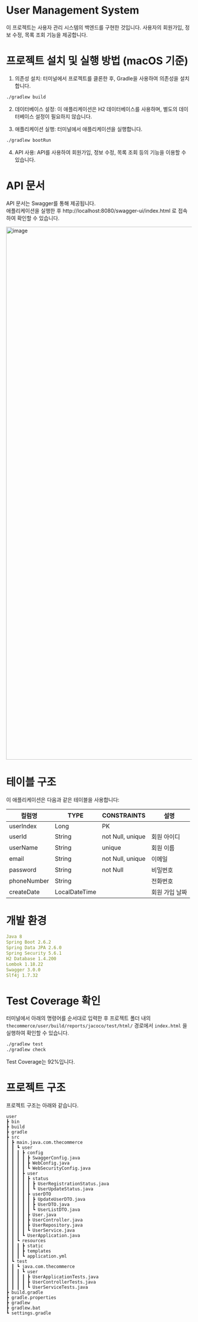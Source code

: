 # User Management System
이 프로젝트는 사용자 관리 시스템의 백엔드를 구현한 것입니다. 사용자의 회원가입, 정보 수정, 목록 조회 기능을 제공합니다.

# 프로젝트 설치 및 실행 방법 (macOS 기준)
1. 의존성 설치: 터미널에서 프로젝트를 클론한 후, Gradle을 사용하여 의존성을 설치합니다.
```bash
./gradlew build
```

2. 데이터베이스 설정: 이 애플리케이션은 H2 데이터베이스를 사용하며, 별도의 데이터베이스 설정이 필요하지 않습니다.

3. 애플리케이션 실행: 터미널에서 애플리케이션을 실행합니다.
```bash
./gradlew bootRun
```

4. API 사용: API를 사용하여 회원가입, 정보 수정, 목록 조회 등의 기능을 이용할 수 있습니다.

# API 문서
API 문서는 Swagger를 통해 제공됩니다.  
애플리케이션을 실행한 후 http://localhost:8080/swagger-ui/index.html 로 접속하여 확인할 수 있습니다.

<img width="1442" alt="image" src="https://github.com/tein408/thecommerce/assets/75615404/2807eaca-3f66-494c-8300-735755e97556">

# 테이블 구조
이 애플리케이션은 다음과 같은 테이블을 사용합니다:

|컬럼명|TYPE|CONSTRAINTS|설명|
|------|---|---|---|
|userIndex|Long|PK||
|userId|String|not Null, unique|회원 아이디|
|userName|String|unique|회원 이름|
|email|String|not Null, unique|이메일|
|password|String|not Null|비밀번호|
|phoneNumber|String||전화번호|
|createDate|LocalDateTime||회원 가입 날짜|

# 개발 환경
```yml
Java 8   
Spring Boot 2.6.2   
Spring Data JPA 2.6.0   
Spring Security 5.6.1   
H2 Database 1.4.200   
Lombok 1.18.22   
Swagger 3.0.0   
Slf4j 1.7.32
```

# Test Coverage 확인
터미널에서 아래의 명령어를 순서대로 입력한 후 프로젝트 폴더 내의 
`thecommerce/user/build/reports/jacoco/test/html/` 경로에서 `index.html` 을 실행하여 확인할 수 있습니다.
```bash
./gradlew test
./gradlew check
```
Test Coverage는 92%입니다.

# 프로젝트 구조
프로젝트 구조는 아래와 같습니다.

```text
user
┣ bin
┣ build
┣ gradle
┣ src
┃ ┣ main.java.com.thecommerce
┃ ┃ ┗ user
┃ ┃ ┃ ┣ config
┃ ┃ ┃ ┃ ┣ SwaggerConfig.java
┃ ┃ ┃ ┃ ┣ WebConfig.java
┃ ┃ ┃ ┃ ┗ WebSecurityConfig.java
┃ ┃ ┃ ┣ user
┃ ┃ ┃ ┃ ┣ status
┃ ┃ ┃ ┃ ┃ ┣ UserRegistrationStatus.java
┃ ┃ ┃ ┃ ┃ ┗ UserUpdateStatus.java
┃ ┃ ┃ ┃ ┣ userDTO
┃ ┃ ┃ ┃ ┃ ┣ UpdateUserDTO.java
┃ ┃ ┃ ┃ ┃ ┣ UserDTO.java
┃ ┃ ┃ ┃ ┃ ┗ UserListDTO.java
┃ ┃ ┃ ┃ ┣ User.java
┃ ┃ ┃ ┃ ┣ UserController.java
┃ ┃ ┃ ┃ ┣ UserRepository.java
┃ ┃ ┃ ┃ ┗ UserService.java
┃ ┃ ┃ ┗ UserApplication.java
┃ ┃ ┗ resources
┃ ┃ ┃ ┣ static
┃ ┃ ┃ ┣ templates
┃ ┃ ┃ ┗ application.yml
┃ ┗ test
┃ ┃ ┗ java.com.thecommerce
┃ ┃ ┃ ┗ user
┃ ┃ ┃ ┃ ┣ UserApplicationTests.java
┃ ┃ ┃ ┃ ┣ UserControllerTests.java
┃ ┃ ┃ ┃ ┗ UserServiceTests.java
┣ build.gradle
┣ gradle.properties
┣ gradlew
┣ gradlew.bat
┗ settings.gradle
```
